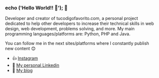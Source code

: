 ### echo ('Hello World!! 👋'); 👋

Developer and creator of tucodigofavorito.com, a personal project dedicated to help other developers to increase their technical skills in web design, web development, problems solving, and more. My main programming languages/platforms are: Python, PHP and Java.


You can follow me in the next sites/platforms where I constantly publish new content 😊

- 👍 [Instagram](https://www.instagram.com/alexsancheezz/)
- 💼 [My personal Linkedin](https://www.linkedin.com/in/alexander-sanchez-423260184/)
- 📝 [My blog](https://tucodigofavorito.com)
